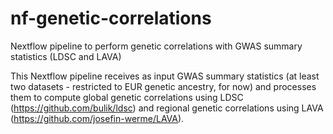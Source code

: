 # nf-genetic-correlations
Nextflow pipeline to perform genetic correlations with GWAS summary statistics (LDSC and LAVA)

This Nextflow pipeline receives as input GWAS summary statistics (at least two datasets - restricted to EUR genetic ancestry, for now) and processes them to compute global genetic correlations using LDSC (https://github.com/bulik/ldsc) and regional genetic correlations using LAVA (https://github.com/josefin-werme/LAVA).


